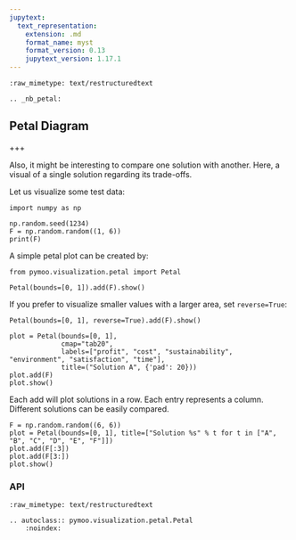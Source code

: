 ```yaml
---
jupytext:
  text_representation:
    extension: .md
    format_name: myst
    format_version: 0.13
    jupytext_version: 1.17.1
---
```


```{raw-cell}
:raw_mimetype: text/restructuredtext

.. _nb_petal:
```

## Petal Diagram

+++

Also, it might be interesting to compare one solution with another. Here, a visual of a single solution regarding its trade-offs.

Let us visualize some test data:

```{code-cell} ipython3
import numpy as np

np.random.seed(1234)
F = np.random.random((1, 6))
print(F)
```

A simple petal plot can be created by:

```{code-cell} ipython3
from pymoo.visualization.petal import Petal

Petal(bounds=[0, 1]).add(F).show()
```

If you prefer to visualize smaller values with a larger area, set `reverse=True`:

```{code-cell} ipython3
Petal(bounds=[0, 1], reverse=True).add(F).show()
```

```{code-cell} ipython3
plot = Petal(bounds=[0, 1],
             cmap="tab20",
             labels=["profit", "cost", "sustainability", "environment", "satisfaction", "time"],
             title=("Solution A", {'pad': 20}))
plot.add(F)
plot.show()
```

Each add will plot solutions in a row. Each entry represents a column.
Different solutions can be easily compared.

```{code-cell} ipython3
F = np.random.random((6, 6))
plot = Petal(bounds=[0, 1], title=["Solution %s" % t for t in ["A", "B", "C", "D", "E", "F"]])
plot.add(F[:3])
plot.add(F[3:])
plot.show()
```

### API

```{raw-cell}
:raw_mimetype: text/restructuredtext

.. autoclass:: pymoo.visualization.petal.Petal
    :noindex:
```
